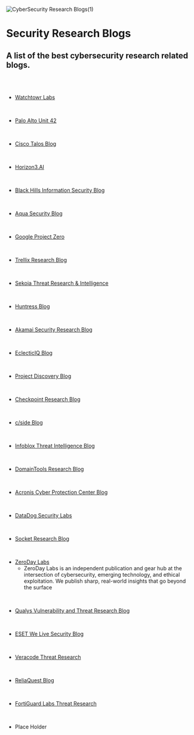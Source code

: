 ![CyberSecurity Research Blogs(1)](https://github.com/user-attachments/assets/ae8071d4-b5cd-45ab-9cfc-8110984d7ee5)

# Security Research Blogs
####


A list of the best cybersecurity research related blogs.
----

<br>
<br>


+ [Watchtowr Labs](https://labs.watchtowr.com/)

<br>

+ [Palo Alto Unit 42](https://unit42.paloaltonetworks.com/)

<br>

+ [Cisco Talos Blog](https://blog.talosintelligence.com/)

<br>

+ [Horizon3.AI](https://horizon3.ai/category/attack-research/)

<br>

+ [Black Hills Information Security Blog](https://www.blackhillsinfosec.com/blog/)

<br>

+ [Aqua Security Blog](https://www.aquasec.com/blog/)

<br>

+ [Google Project Zero](https://googleprojectzero.blogspot.com/)

<br>

+ [Trellix Research Blog](https://www.trellix.com/blogs/research/)

<br> 

+ [Sekoia Threat Research & Intelligence](https://blog.sekoia.io/category/threat-research/)

<br>

+ [Huntress Blog](https://www.huntress.com/blog)

<br>

+ [Akamai Security Research Blog](https://www.akamai.com/blog/security-research)

<br>

+ [EclecticIQ Blog](https://blog.eclecticiq.com/)

<br>

+ [Project Discovery Blog](https://projectdiscovery.io/blog)

<br>

+ [Checkpoint Research Blog](https://research.checkpoint.com/)

<br>

+ [c/side Blog](https://cside.dev/blog)

<br>

+ [Infoblox Threat Intelligence Blog](https://blogs.infoblox.com/category/threat-intelligence/)

<br>

+ [DomainTools Research Blog](https://dti.domaintools.com/#research)

<br>

+ [Acronis Cyber Protection Center Blog](https://www.acronis.com/en-us/cyber-protection-center/)

<br>

+ [DataDog Security Labs](https://securitylabs.datadoghq.com/)

<br>

+ [Socket Research Blog](https://socket.dev/blog/category/research)

<br>

+ [ZeroDay Labs](https://zerodaylabs.net/)
  - ZeroDay Labs is an independent publication and gear hub at the intersection of cybersecurity, emerging technology, and ethical exploitation. We publish sharp, real-world insights that go beyond the surface
 
<br> 

+ [Qualys Vulnerability and Threat Research Blog](https://blog.qualys.com/vulnerabilities-threat-research)

<br>

+ [ESET We Live Security Blog](https://www.welivesecurity.com/en/eset-research/)

<br>

+ [Veracode Threat Research](https://www.veracode.com/blog/?_blog_category=malware%2Cresearch)

<br>

+ [ReliaQuest Blog](https://reliaquest.com/blog/)

<br>

+ [FortiGuard Labs Threat Research](https://www.fortinet.com/blog/threat-research)

<br>

+ Place Holder
